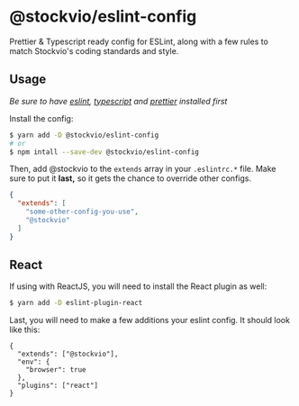 # @stockvio/eslint-config

Prettier & Typescript ready config for ESLint, along with a few rules to match
Stockvio's coding standards and style.

## Usage
*Be sure to have [eslint](https://github.com/eslint/eslint), [typescript](https://github.com/microsoft/TypeScript) and [prettier](https://github.com/prettier/prettier) installed first*
<br/>

Install the config:
```bash
$ yarn add -D @stockvio/eslint-config
# or
$ npm intall --save-dev @stockvio/eslint-config
```

Then, add @stockvio to the `extends` array in your `.eslintrc.*` file. Make sure to put it **last,** so it gets the chance to override other configs.

```json
{
  "extends": [
    "some-other-config-you-use",
    "@stockvio"
  ]
}
```

## React
If using with ReactJS, you will need to install the React plugin as well:
```bash
$ yarn add -D eslint-plugin-react
```
Last, you will need to make a few additions your eslint config. It should look like this:
```json5
{
  "extends": ["@stockvio"],
  "env": {
    "browser": true
  },
  "plugins": ["react"]
}
```
